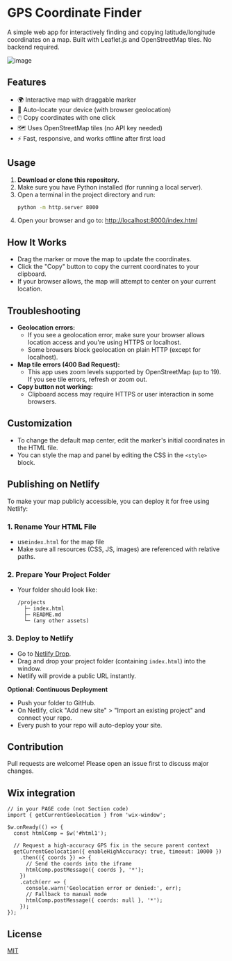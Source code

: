 # GPS Coordinate Finder

A simple web app for interactively finding and copying latitude/longitude coordinates on a map. Built with Leaflet.js and OpenStreetMap tiles. No backend required.

![image](https://github.com/user-attachments/assets/92612c70-125f-4789-ba3c-5a99397c54c2)

## Features

- 🌍 Interactive map with draggable marker
- 📍 Auto-locate your device (with browser geolocation)
- 🖱️ Copy coordinates with one click
- 🗺️ Uses OpenStreetMap tiles (no API key needed)
- ⚡ Fast, responsive, and works offline after first load

## Usage

1. **Download or clone this repository.**
2. Make sure you have Python installed (for running a local server).
3. Open a terminal in the project directory and run:
   ```sh
   python -m http.server 8000
   ```
4. Open your browser and go to:
   [http://localhost:8000/index.html](http://localhost:8000/index.html)

## How It Works
- Drag the marker or move the map to update the coordinates.
- Click the "Copy" button to copy the current coordinates to your clipboard.
- If your browser allows, the map will attempt to center on your current location.

## Troubleshooting
- **Geolocation errors:**
  - If you see a geolocation error, make sure your browser allows location access and you're using HTTPS or localhost.
  - Some browsers block geolocation on plain HTTP (except for localhost).
- **Map tile errors (400 Bad Request):**
  - This app uses zoom levels supported by OpenStreetMap (up to 19). If you see tile errors, refresh or zoom out.
- **Copy button not working:**
  - Clipboard access may require HTTPS or user interaction in some browsers.

## Customization
- To change the default map center, edit the marker's initial coordinates in the HTML file.
- You can style the map and panel by editing the CSS in the `<style>` block.

## Publishing on Netlify

To make your map publicly accessible, you can deploy it for free using Netlify:

### 1. Rename Your HTML File
- use`index.html` for the map file
- Make sure all resources (CSS, JS, images) are referenced with relative paths.

### 2. Prepare Your Project Folder
- Your folder should look like:
  ```
  /projects
    ├─ index.html
    ├─ README.md
    └─ (any other assets)
  ```

### 3. Deploy to Netlify
- Go to [Netlify Drop](https://app.netlify.com/drop).
- Drag and drop your project folder (containing `index.html`) into the window.
- Netlify will provide a public URL instantly.

**Optional: Continuous Deployment**
- Push your folder to GitHub.
- On Netlify, click "Add new site" > "Import an existing project" and connect your repo.
- Every push to your repo will auto-deploy your site.

## Contribution
Pull requests are welcome! Please open an issue first to discuss major changes.

## Wix integration

```
// in your PAGE code (not Section code)
import { getCurrentGeolocation } from 'wix-window';

$w.onReady(() => {
  const htmlComp = $w('#html1');

  // Request a high-accuracy GPS fix in the secure parent context
  getCurrentGeolocation({ enableHighAccuracy: true, timeout: 10000 })
    .then(({ coords }) => {
      // Send the coords into the iframe
      htmlComp.postMessage({ coords }, '*');
    })
    .catch(err => {
      console.warn('Geolocation error or denied:', err);
      // Fallback to manual mode
      htmlComp.postMessage({ coords: null }, '*');
    });
});
```

## License
[MIT](LICENSE)
